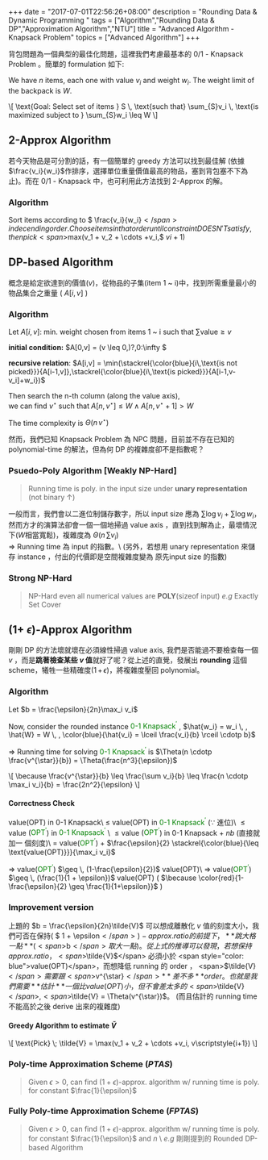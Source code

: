 +++
date =  "2017-07-01T22:56:26+08:00"
description = "Rounding Data & Dynamic Programming "
tags = ["Algorithm","Rounding Data & DP","Approximation Algorithm","NTU"]
title = "Advanced Algorithm - Knapsack Problem"
topics = ["Advanced Algorithm"]
+++

背包問題為一個典型的最佳化問題，這裡我們考慮最基本的 0/1 - Knapsack Problem 。簡單的 formulation 如下:

<!--more-->

We have <span>$n$</span> items, each one with value <span>$v_i$</span> and
weight <span>$w_i$</span>. The weight limit of the backpack is <span>$W$</span>.

<div>
\[
\text{Goal: Select set of items } S \, \text{such that} \sum_{S}v_i \, \text{is
maximized subject to } \sum_{S}w_i \leq W
\]
</div>

## 2-Approx Algorithm
若今天物品是可分割的話，有一個簡單的 greedy 方法可以找到最佳解 (依據<span>$\frac{v_i}{w_i}$</span>作排序，選擇單位重量價值最高的物品，塞到背包塞不下為止)。而在 0/1 - Knapsack 中，也可利用此方法找到 2-Approx 的解。

### Algorithm
Sort items according to <span>$ \frac{v_i}{w_i}$</span> in decending order. 
Choose items in that order until constraint DOESN'T satisfy, then
pick <span>$max(v_1 + v_2 + \cdots +v_i,$ $v\scriptstyle{i+1}$$)$</span>

## DP-based Algorithm
概念是給定欲達到的價值(<span>$v$</span>)，從物品的子集(item 1 ~ i)中，找到所需重量最小的物品集合之重量 ( <span>$A[i,v]$</span> )
### Algorithm

Let <span>$A[i,v]$</span>: min. weight chosen from items 1 ~ i such that <span>$\sum \text{value} \geq
v$</span>

**initial condition:** <span>$A[0,v] = (v \leq 0\,)?\,0:\infty $</span>

**recursive relation**: <span>$A[i,v] = \min(\stackrel{\color{blue}{i\,\text{is not picked}}}{A[i-1,v]},\stackrel{\color{blue}{i\,\text{is picked}}}{A[i-1,v-v_i]+w_i})$</span>

Then search the n-th column (along the value axis), <br/>
we can find <span>$v^{\star} \; \text{such that}\; A[n,v^{\star}] \leq W \land
A[n,v^{\star}+1] > W$</span>

The time complexity is <span>$\Theta(n \, v^{\star})$</span>

然而，我們已知 Knapsack Problem 為 NPC 問題，目前並不存在已知的 polynomial-time
的解法，但為何 DP 的複雜度卻不是指數呢？

### Psuedo-Poly Algorithm [Weakly NP-Hard]
> Running time is poly. in the input size under **unary representation** (not
> binary <span>$\uparrow$</span>)

一般而言，我們會以二進位制儲存數字，所以 input size 應為 <span>$\sum \log{v_i} + \sum \log{w_i}$</span>，然而方才的演算法卻會一個一個地掃過 value axis ，直到找到解為止，最壞情況下(<span>$W$</span>相當寬鬆)，複雜度為 <span>$\Theta(n \, \sum{v_i})$</span></br>
<span>$\Rightarrow$</span> Running time 為 input 的指數。\\
(另外，若想用 unary representation 來儲存 instance ，付出的代價即是空間複雜度變為
原先input size 的指數)

### Strong NP-Hard
> NP-Hard even all numerical values are **POLY**(sizeof input) *e.g* Exactly Set
> Cover

## (1+ <span>$\epsilon$</span>)-Approx Algorithm

剛剛 DP 的方法壞就壞在必須線性掃過 value axis, 我們是否能過不要檢查每一個
<span>$v$</span> ，而是**跳著檢查某些 <span>$v$</span> 值**就好了呢？從上述的直覺，發展出 **rounding** 這個 scheme，犧牲一些精確度(<span>$1\,+\, \epsilon$</span>)，將複雜度壓回 polynomial。

### Algorithm
Let <span>$b = \frac{\epsilon}{2n}\max_i v_i$</span>

Now, consider the rounded instance <span style="color: green"><span>$\text{0-1 Knapsack}^{\prime}$</span></span> , <span>$\hat{w_i} = w_i \, , \hat{W} = W \, , \color{blue}{\hat{v_i} = \lceil \frac{v_i}{b} \rceil \cdotp b}$</span>

<span>$\Rightarrow$</span> Running time for solving <span style="color: green"><span>$\text{0-1 Knapsack}^{\prime}$</span></span> is <span>$\Theta(n \cdotp \frac{v^{\star}}{b}) = \Theta(\frac{n^3}{\epsilon})$</span>

<div>
\[
\because \frac{v^{\star}}{b} \leq \frac{\sum v_i}{b} \leq \frac{n \cdotp \max_i v_i}{b} =
\frac{2n^2}{\epsilon}
\]
</div>

#### Correctness Check

value(OPT) in 0-1 Knapsack\\
<span>$\leq$</span> value(OPT) in <span style="color: green"><span>$\text{0-1 Knapsack}^{\prime}$</span> </span> <span>$(\because$ 進位)</span>\\
<span>$\leq \text{value}$</span> (<span style="color: green"><span>$\text{OPT}^{\prime}$</span></span>) in <span style="color: green"><span>$\text{0-1 Knapsack}^{\prime}$</span> </span>\\
<span>$\leq \text{value}$</span> (<span style="color: green"><span>$\text{OPT}^{\prime}$</span></span>) in 0-1 Knapsack + <span>$nb$</span> (直接就加一
個刻度)\\
= value(<span style="color: green"><span>$\text{OPT}^{\prime}$</span></span>) +
<span>$\frac{\epsilon}{2} \stackrel{\color{blue}{\leq \text{value(OPT)}}}{\max_i v_i}$</span>

<span>$\Rightarrow$</span> value(<span style="color: green"><span>$\text{OPT}^{\prime}$</span></span>) <span>$\geq \, (1-\frac{\epsilon}{2})$</span> value(OPT)\\
<span>$\Rightarrow$</span> value(<span style="color: green"><span>$\text{OPT}^{\prime}$</span></span>) <span>$\geq \, (\frac{1}{1 + \epsilon})$</span> value(OPT) ( <span>$\because \color{red}{1-\frac{\epsilon}{2} \geq \frac{1}{1+\epsilon}}$</span> )

### Improvement version

上題的 <span>$b = \frac{\epsilon}{2n}\tilde{V}$</span> 可以想成離散化 <span>$v$</span> 值的刻度大小，我們可否在保持( <span>$ 1 + \epsilon$</span> ) - approx. ratio 的前提下，**跳大格一點**( <span>$b$</span> 取大一點)。從上式的推導可以發現，若想保持 approx. ratio ，<span>$\tilde{V}$</span> 必須小於 <span style="color: blue">value(OPT)</span>，而想降低 running 的 order ， <span>$\tilde{V}$</span> 需要跟 <span>$v^{\star}$</span> **差不多** order 。也就是我們需要**估計**一個比 value(OPT) 小，但不會差太多的 <span>$\tilde{V}$</span> , <span>$\tilde{V} = \Theta(v^{\star})$</span>。 (而且估計的 running time 不能高於之後 derive 出來的複雜度)

#### Greedy Algorithm to estimate <span>$\tilde{V}$</span>

<div>
\[
 \text{Pick} \; \tilde{V} = \max(v_1 + v_2 + \cdots +v_i, v\scriptstyle{i+1})
\]
</div>


### Poly-time Approximation Scheme (*PTAS*)
> Given <span>$\epsilon > 0$</span>, can find (<span>$1 +
> \epsilon$</span>)-approx. algorithm w/ running time is poly. for
> constant <span>$\frac{1}{\epsilon}$</span>


### Fully Poly-time Approximation Scheme (*FPTAS*)
> Given <span>$\epsilon > 0$</span>, can find (<span>$1 +
> \epsilon$</span>)-approx. algorithm w/ running time is poly. for
> constant <span>$\frac{1}{\epsilon}$</span> and <span>$n$</span> \\
> *e.g* 剛剛提到的 Rounded DP-based Algorithm
